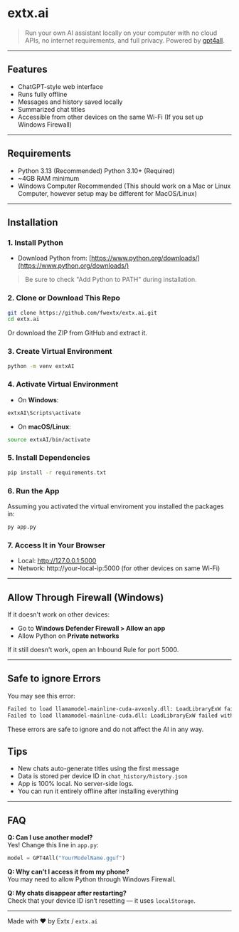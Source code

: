 # extx.ai
> Run your own AI assistant locally on your computer with no cloud APIs, no internet requirements, and full privacy. Powered by [gpt4all](https://github.com/nomic-ai/gpt4all).

---

## Features
- ChatGPT-style web interface
- Runs fully offline
- Messages and history saved locally
- Summarized chat titles
- Accessible from other devices on the same Wi-Fi (If you set up Windows Firewall)

---

## Requirements

- Python 3.13 (Recommended) Python 3.10+ (Required)
- \~4GB RAM minimum
- Windows Computer Recommended (This should work on a Mac or Linux Computer, however setup may be different for MacOS/Linux)

---

## Installation

### 1. **Install Python**

- Download Python from: [https://www.python.org/downloads/](https://www.python.org/downloads/)
> Be sure to check "Add Python to PATH" during installation.

### 2. **Clone or Download This Repo**

```bash
git clone https://github.com/fwextx/extx.ai.git
cd extx.ai
```

Or download the ZIP from GitHub and extract it.

### 3. **Create Virtual Environment**

```bash
python -m venv extxAI
```

### 4. **Activate Virtual Environment**

- On **Windows**:

```bash
extxAI\Scripts\activate
```

- On **macOS/Linux**:

```bash
source extxAI/bin/activate
```

### 5. **Install Dependencies**

```bash
pip install -r requirements.txt
```

### 6. **Run the App**
Assuming you activated the virtual enviroment you installed the packages in:
```bash
py app.py
```

### 7. **Access It in Your Browser**

- Local: http://127.0.0.1:5000
- Network: http://your-local-ip:5000 (for other devices on same Wi-Fi)

---

## Allow Through Firewall (Windows)

If it doesn't work on other devices:

- Go to **Windows Defender Firewall > Allow an app**
- Allow Python on **Private networks**

If it still doesn't work, open an Inbound Rule for port 5000.

---
## Safe to ignore Errors
You may see this error:
```bash
Failed to load llamamodel-mainline-cuda-avxonly.dll: LoadLibraryExW failed with error 0x7e
Failed to load llamamodel-mainline-cuda.dll: LoadLibraryExW failed with error 0x7e
```
These errors are safe to ignore and do not affect the AI in any way.

## Tips

- New chats auto-generate titles using the first message
- Data is stored per device ID in `chat_history/history.json`
- App is 100% local. No server-side logs.
- You can run it entirely offline after installing everything

---

## FAQ

**Q: Can I use another model?**\
Yes! Change this line in `app.py`:

```python
model = GPT4All("YourModelName.gguf")
```

**Q: Why can’t I access it from my phone?**\
You may need to allow Python through Windows Firewall.

**Q: My chats disappear after restarting?**\
Check that your device ID isn’t resetting — it uses `localStorage`.

---

Made with ❤️ by Extx / `extx.ai`

